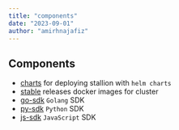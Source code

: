 ```yaml
---
title: "components"
date: "2023-09-01"
author: "amirhnajafiz"
---
```


## Components

- [charts](https://github.com/official-stallion/stallion-charts) for deploying stallion with ```helm charts```
- [stable](https://github.com/official-stallion/stallion-stable) releases docker images for cluster
- [go-sdk](https://github.com/official-stallion/go-sdk) ```Golang``` SDK
- [py-sdk](https://github.com/official-stallion/python-sdk) ```Python``` SDK
- [js-sdk](https://github.com/official-stallion/js-sdk) ```JavaScript``` SDK

